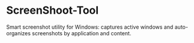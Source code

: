 # ScreenShoot-Tool
Smart screenshot utility for Windows: captures active windows and auto-organizes screenshots by application and content.

